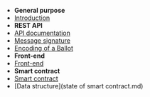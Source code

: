 - **General purpose**
- [Introduction](introduction.md)
- **REST API**
- [API documentation](api.md)
- [Message signature](msg_sig.md)
- [Encoding of a Ballot](ballot_encoding.md)
- **Front-end**
- [Front-end](frontend_doc.md)
- **Smart contract**
- [Smart contract](smart_contract.md)
- [Data structure](state of smart contract.md)
